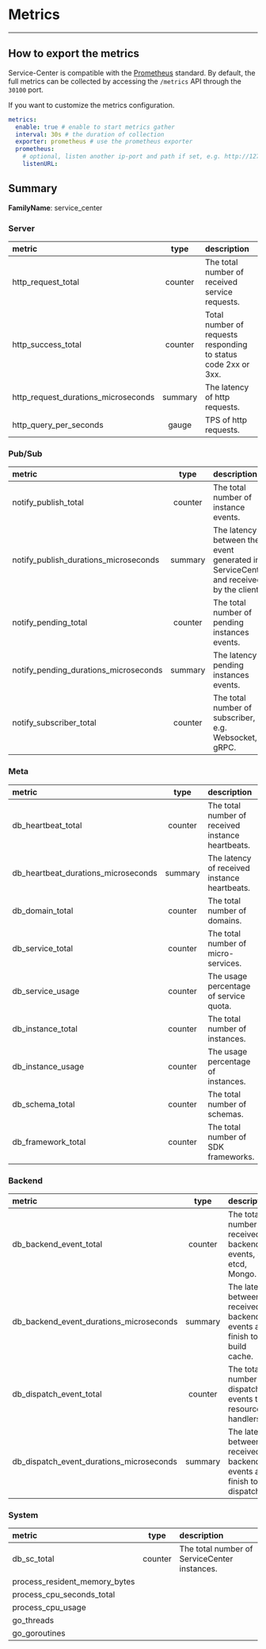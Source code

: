 # Metrics

---

## How to export the metrics

Service-Center is compatible with the [Prometheus](https://prometheus.io/) standard.
By default, the full metrics can be collected by accessing the `/metrics` API through the `30100` port.

If you want to customize the metrics configuration.
```yaml
metrics:
  enable: true # enable to start metrics gather
  interval: 30s # the duration of collection
  exporter: prometheus # use the prometheus exporter
  prometheus:
    # optional, listen another ip-port and path if set, e.g. http://127.0.0.1:80/other
    listenURL:
```


## Summary

**FamilyName**: service_center 

### Server

|metric|type|description|
|:---|:---:|:---|
|http_request_total|counter|The total number of received service requests.|
|http_success_total|counter|Total number of requests responding to status code 2xx or 3xx.|
|http_request_durations_microseconds|summary|The latency of http requests.|
|http_query_per_seconds|gauge|TPS of http requests.|

### Pub/Sub

|metric|type|description|
|:---|:---:|:---|
|notify_publish_total|counter|The total number of instance events.|
|notify_publish_durations_microseconds|summary|The latency between the event generated in ServiceCenter and received by the client.|
|notify_pending_total|counter|The total number of pending instances events.|
|notify_pending_durations_microseconds|summary|The latency of pending instances events.|
|notify_subscriber_total|counter|The total number of subscriber, e.g. Websocket, gRPC.|

### Meta

|metric|type|description|
|:---|:---:|:---|
|db_heartbeat_total|counter|The total number of received instance heartbeats.|
|db_heartbeat_durations_microseconds|summary|The latency of received instance heartbeats.|
|db_domain_total|counter|The total number of domains.|
|db_service_total|counter|The total number of micro-services.|
|db_service_usage|counter|The usage percentage of service quota.|
|db_instance_total|counter|The total number of instances.|
|db_instance_usage|counter|The usage percentage of instances.|
|db_schema_total|counter|The total number of schemas.|
|db_framework_total|counter|The total number of SDK frameworks.|

### Backend

|metric|type|description|
|:---|:---:|:---|
|db_backend_event_total|counter|The total number of received backend events, e.g. etcd, Mongo.|
|db_backend_event_durations_microseconds|summary|The latency between received backend events and finish to build cache.|
|db_dispatch_event_total|counter|The total number of dispatch events to resource handlers.|
|db_dispatch_event_durations_microseconds|summary|The latency between received backend events and finish to dispatch.|

### System

|metric|type|description|
|:---|:---:|:---|
|db_sc_total|counter|The total number of ServiceCenter instances.|
|process_resident_memory_bytes|||
|process_cpu_seconds_total|||
|process_cpu_usage|||
|go_threads|||
|go_goroutines|||
